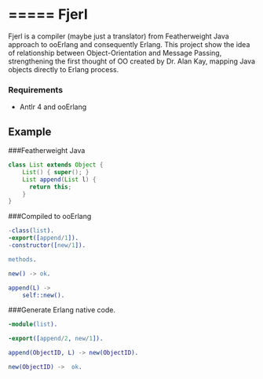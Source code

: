 =====
Fjerl
=====

Fjerl is a compiler (maybe just a translator) from Featherweight Java approach to ooErlang and consequently Erlang. This project show the idea of relationship between Object-Orientation and Message Passing, strengthening the first thought of OO created by Dr. Alan Kay, mapping Java objects directly to Erlang process.

### Requirements
* Antlr 4 and ooErlang

Example
-------
###Featherweight Java 
```java
class List extends Object {
    List() { super(); }
    List append(List l) {
      return this;
    }
}
```
###Compiled to ooErlang
```erlang
-class(list).
-export([append/1]).
-constructor([new/1]).

methods.

new() -> ok.

append(L) ->
    self::new().
```
###Generate Erlang native code.

```erlang
-module(list).

-export([append/2, new/1]).

append(ObjectID, L) -> new(ObjectID).

new(ObjectID) ->  ok.
```

